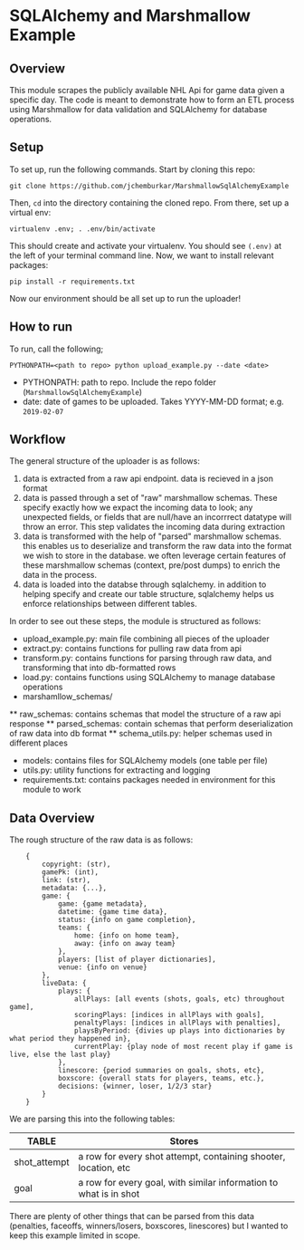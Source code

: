 # SQLAlchemy and Marshmallow Example

## Overview

This module scrapes the publicly available NHL Api for game data given a specific day. The code is meant to demonstrate how to form an ETL process using Marshmallow for data validation and SQLAlchemy for database operations.

## Setup

To set up, run the following commands. Start by cloning this repo:

`git clone https://github.com/jchemburkar/MarshmallowSqlAlchemyExample`

Then, `cd` into the directory containing the cloned repo. From there, set up a virtual env:

`virtualenv .env; . .env/bin/activate`

This should create and activate your virtualenv. You should see `(.env)` at the left of your terminal command line. Now, we want to install relevant packages:

`pip install -r requirements.txt` 

Now our environment should be all set up to run the uploader!

## How to run

To run, call the following;

`PYTHONPATH=<path to repo> python upload_example.py --date <date>`

* PYTHONPATH: path to repo. Include the repo folder (`MarshmallowSqlAlchemyExample`)
* date: date of games to be uploaded. Takes YYYY-MM-DD format; e.g. `2019-02-07`

## Workflow

The general structure of the uploader is as follows:

1. data is extracted from a raw api endpoint. data is recieved in a json format
2. data is passed through a set of "raw" marshmallow schemas. These specify exactly how we expact the incoming data to look; any unexpected fields, or fields that are null/have an incorrrect datatype will throw an error. This step validates the incoming data during extraction
3. data is transformed with the help of "parsed" marshmallow schemas. this enables us to deserialize and transform the raw data into the format we wish to store in the database. we often leverage certain features of these marshmallow schemas (context, pre/post dumps) to enrich the data in the process.
4. data is loaded into the databse through sqlalchemy. in addition to helping specify and create our table structure, sqlalchemy helps us enforce relationships between different tables.

In order to see out these steps, the module is structured as follows:

* upload_example.py: main file combining all pieces of the uploader
* extract.py: contains functions for pulling raw data from api
* transform.py: contains functions for parsing through raw data, and transforming that into db-formatted rows
* load.py: contains functions using SQLAlchemy to manage database operations
* marshamllow_schemas/

** raw_schemas: contains schemas that model the structure of a raw api response
** parsed_schemas: contain schemas that perform deserialization of raw data into db format
** schema_utils.py: helper schemas used in different places
* models: contains files for SQLAlchemy models (one table per file)
* utils.py: utility functions for extracting and logging
* requirements.txt: contains packages needed in environment for this module to work

## Data Overview

The rough structure of the raw data is as follows:
```
	{
		copyright: (str),
		gamePk: (int),
		link: (str),
		metadata: {...},
		game: {
			game: {game metadata},
			datetime: {game time data},
			status: {info on game completion},
			teams: {
				home: {info on home team},
				away: {info on away team}
			},
			players: [list of player dictionaries],
			venue: {info on venue}
		},
		liveData: {
			plays: {
				allPlays: [all events (shots, goals, etc) throughout game],
				scoringPlays: [indices in allPlays with goals],
				penaltyPlays: [indices in allPlays with penalties],
				playsByPeriod: {divies up plays into dictionaries by what period they happened in},
				currentPlay: {play node of most recent play if game is live, else the last play}
			},
			linescore: {period summaries on goals, shots, etc},
			boxscore: {overall stats for players, teams, etc.},
			decisions: {winner, loser, 1/2/3 star}
		}
	}
```

We are parsing this into the following tables:

| TABLE        | Stores                                                            |
|--------------|-------------------------------------------------------------------|
| shot_attempt | a row for every shot attempt, containing shooter, location, etc   |
| goal         | a row for every goal, with similar information to what is in shot |

There are plenty of other things that can be parsed from this data (penalties, faceoffs, winners/losers, boxscores, linescores) but I wanted to keep this example limited in scope.